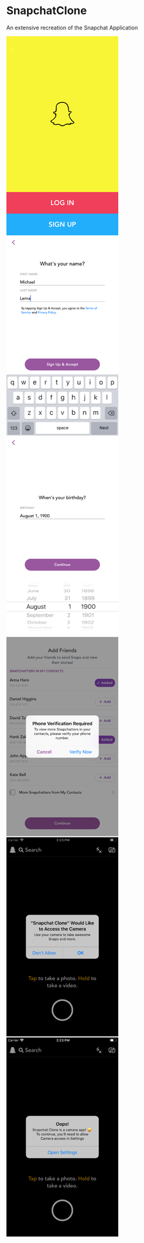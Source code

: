 # SnapchatClone
An extensive recreation of the Snapchat Application 



<img src = "/Screenshots/First%20screen.png" height = "520" > <img src = "/Screenshots/User%20Info%20pt.1.png" height = "520" ><img src = "/Screenshots/User%20Info%20pt.2.png" height = "520" >
<img src = "/Screenshots/User%20Info%20pt.14.png" height = "520" > <img src = "/Screenshots/User%20Info%20pt.15.png" height = "520" > <img src = "/Screenshots/User%20Info%20pt.16.png" height = "520" >
